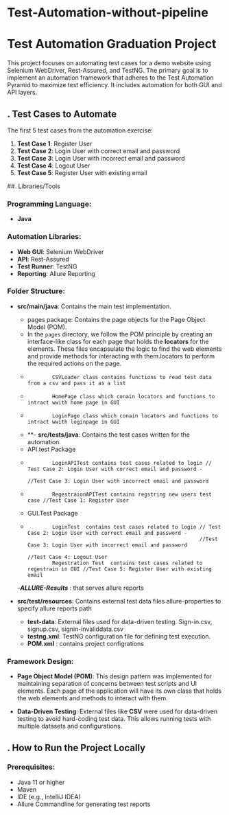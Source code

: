 # Test-Automation-without-pipeline
# Test Automation Graduation Project

This project focuses on automating test cases for a demo website using Selenium WebDriver, Rest-Assured, and TestNG. The primary goal is to implement an automation framework that adheres to the Test Automation Pyramid to maximize test efficiency. It includes automation for both GUI and API layers.


## . Test Cases to Automate

The first 5 test cases from the automation exercise:

1. **Test Case 1**: Register User
2. **Test Case 2**: Login User with correct email and password
3. **Test Case 3**: Login User with incorrect email and password
4. **Test Case 4**: Logout User
5. **Test Case 5**: Register User with existing email


##. Libraries/Tools

### Programming Language:
- **Java**

### Automation Libraries:
- **Web GUI**: Selenium WebDriver
- **API**: Rest-Assured
- **Test Runner**: TestNG
- **Reporting**: Allure Reporting

### Folder Structure:

- **src/main/java**: Contains the main test implementation.
  - pages package: Contains the page objects for the Page Object Model (POM).
  -   In the `pages` directory, we follow the POM principle by creating an interface-like class for each page that holds the **locators** for the elements. These files encapsulate the logic to find the web elements and provide methods for interacting with them.locators to perform the required actions on the page.
  -             CSVLoader class contains functions to read test data from a csv and pass it as a list
  -             HomePage class which conain locators and functions to intract wwith home page in GUI
  -             LoginPage class which conain locators and functions to intract wwith loginpage in GUI
  - **- **src/tests/java**: Contains the test cases written for the automation.
  -   API.test Package
  -             LoginAPITest contains test cases related to login // Test Case 2: Login User with correct email and password -
                                                                  //Test Case 3: Login User with incorrect email and password
  -             RegestraionAPITest contains regstring new users test case //Test Case 1: Register User

  -   GUI.Test Package
  -             LoginTest  contains test cases related to login // Test Case 2: Login User with correct email and password -
                                                                //Test Case 3: Login User with incorrect email and password
                                                                  //Test Case 4: Logout User
                Regestration Test  contains test cases related to regestrain in GUI //Test Case 5: Register User with existing email
  -***ALLURE-Results*** : that serves allure reports
  
- **src/test/resources**: Contains external test data files allure-properties to specify allure reports path
  - **test-data**: External files used for data-driven testing. Sign-in.csv, signup.csv, signin-invaliddata.csv
  - **testng.xml**: TestNG configuration file for defining test execution.
  - **POM.xml** : contains project configrations


### Framework Design:

- **Page Object Model (POM)**: This design pattern was implemented for maintaining separation of concerns between test scripts and UI elements. Each page of the application will have its own class that holds the web elements and methods to interact with them.
  
- **Data-Driven Testing**: External files like **CSV** were used for data-driven testing to avoid hard-coding test data. This allows running tests with multiple datasets and configurations.


## . How to Run the Project Locally

### Prerequisites:
- Java 11 or higher
- Maven
- IDE (e.g., IntelliJ IDEA)
- Allure Commandline for generating test reports 


